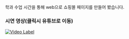 학과 수업 시간을 통해 web으로 쇼핑몰 페이지를 만들어 봤습니다. 

### 시연 영상(클릭시 유튜브로 이동)

[![Video Label](https://img.youtube.com/vi/AxBGibtmokc/0.jpg)](https://youtu.be/AxBGibtmokc?t=0s)
